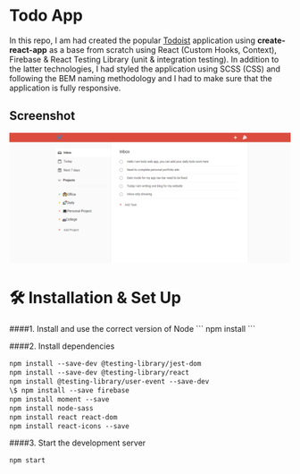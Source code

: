 <h1>Todo App</h1>
<p>
In this repo, I am had created the popular <a href="https://todoist.com">Todoist</a> application using <b>create-react-app</b> as a base from scratch using React (Custom Hooks, Context), Firebase & React Testing Library (unit & integration testing). In addition to the latter technologies, I had styled the application using SCSS (CSS) and following the BEM naming methodology and I had to make sure that the application is fully responsive.
</p>

<h2>Screenshot</h2>
<img src="./src/images/ss.png" />

<h1>🛠 Installation & Set Up</h1>
####1. Install and use the correct version of Node
```
npm install
```

####2. Install dependencies

```
npm install --save-dev @testing-library/jest-dom
npm install --save-dev @testing-library/react
npm install @testing-library/user-event --save-dev
\$ npm install --save firebase
npm install moment --save
npm install node-sass
npm install react react-dom
npm install react-icons --save
```

####3. Start the development server

```
npm start
```

